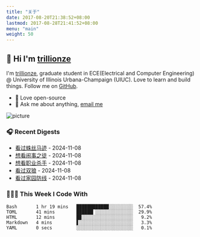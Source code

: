 ```yaml
---
title: "关于"
date: 2017-08-20T21:38:52+08:00
lastmod: 2017-08-28T21:41:52+08:00
menu: "main"
weight: 50
---
```


## 👋 Hi I'm [trillionze](https://www.trillionze.com)

I'm [trillionze](https://www.trillionze.com), graduate student in ECE(Electrical and Computer Engineering) @ University of Illinois Urbana-Champaign (UIUC). Love to learn and build things. Follow me on [GitHub](https://github.com/trillionze).

- 💼 Love open-source
- 💬 Ask me about anything, [email me](trillionze@163.com)

![picture](https://image.pseudoyu.com/images/dino.gif)

### 🎧 Recent Digests

<!-- douban starts -->
* <a href='http://movie.douban.com/subject/30489388/' target='_blank'>看过蛛丝马迹</a> - 2024-11-08
* <a href='http://movie.douban.com/subject/36181965/' target='_blank'>想看闹事之徒</a> - 2024-11-08
* <a href='http://movie.douban.com/subject/35898983/' target='_blank'>想看职业杀手</a> - 2024-11-08
* <a href='http://movie.douban.com/subject/35629810/' target='_blank'>看过双狼</a> - 2024-11-08
* <a href='http://movie.douban.com/subject/11601131/' target='_blank'>看过家园防线</a> - 2024-11-08
<!-- douban ends -->

### 👨🏻‍💻 This Week I Code With

<!-- code_time starts -->

```text
Bash       1 hr 19 mins   ████████████░░░░░░░░░  57.4%
TOML       41 mins        ██████▎░░░░░░░░░░░░░░  29.9%
HTML       12 mins        █▉░░░░░░░░░░░░░░░░░░░   9.2%
Markdown   4 mins         ▋░░░░░░░░░░░░░░░░░░░░   3.3%
YAML       0 secs         ░░░░░░░░░░░░░░░░░░░░░   0.1%
```

<!-- code_time ends -->